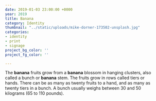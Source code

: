 ```yaml
---
date: 2019-01-03 23:00:00 +0000
year: 2019
title: Banana
category: Identity
thumbnail: "../static/uploads/mike-dorner-173502-unsplash.jpg"
categories:
- identity
- print
- signage
project_bg_color: ''
project_fg_color: ''

---
```

The **banana** fruits grow from a **banana** blossom in hanging clusters, also called a bunch or **banana** stem. The fruits grow in rows called tiers or hands. There can be as many as twenty fruits to a hand, and as many as twenty tiers in a bunch. A bunch usually weighs between 30 and 50 kilograms (65 to 110 pounds).